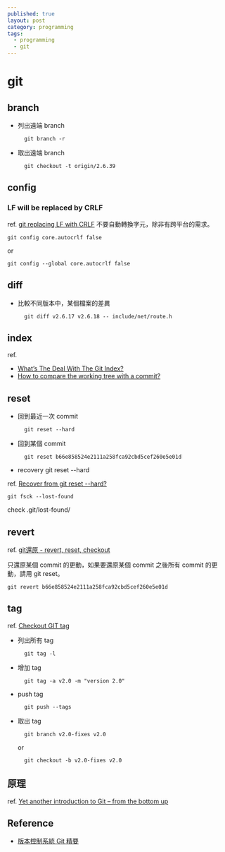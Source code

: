 ```yaml
---
published: true
layout: post
category: programming
tags: 
  - programming
  - git
---
```


# git

## branch

* 列出遠端 branch

        git branch -r

* 取出遠端 branch

        git checkout -t origin/2.6.39

## config

### LF will be replaced by CRLF
ref. [git replacing LF with CRLF](http://stackoverflow.com/questions/1967370/git-replacing-lf-with-crlf)
不要自動轉換字元，除非有跨平台的需求。

    git config core.autocrlf false

or

    git config --global core.autocrlf false

## diff

* 比較不同版本中，某個檔案的差異

        git diff v2.6.17 v2.6.18 -- include/net/route.h

## index
ref.

* [What’s The Deal With The Git Index?](http://www.gitguys.com/topics/whats-the-deal-with-the-git-index/)
* [How to compare the working tree with a commit?](http://stackoverflow.com/questions/8452820/how-to-compare-the-working-tree-with-a-commit)

## reset

* 回到最近一次 commit

        git reset --hard

* 回到某個 commit

        git reset b66e858524e2111a258fca92cbd5cef260e5e01d

* recovery git reset --hard

ref. [Recover from git reset --hard?](http://stackoverflow.com/questions/5788037/recover-from-git-reset-hard)

    git fsck --lost-found

check .git/lost-found/

## revert
ref. [git還原 - revert, reset, checkout](http://kevyu.blogspot.tw/2011/10/git.html)

只還原某個 commit 的更動，如果要還原某個 commit 之後所有 commit 的更動，請用 git reset。

    git revert b66e858524e2111a258fca92cbd5cef260e5e01d

## tag
ref. [Checkout GIT tag](http://stackoverflow.com/questions/5582208/checkout-git-tag)

* 列出所有 tag

        git tag -l

* 增加 tag

        git tag -a v2.0 -m "version 2.0"

* push tag

        git push --tags

* 取出 tag

        git branch v2.0-fixes v2.0
    
    or
    
        git checkout -b v2.0-fixes v2.0

## 原理
ref. [Yet another introduction to Git – from the bottom up](http://www.slideshare.net/ihower/git-coscup2013)

## Reference
* [版本控制系統 Git 精要](http://ihower.tw/git/remote.html)